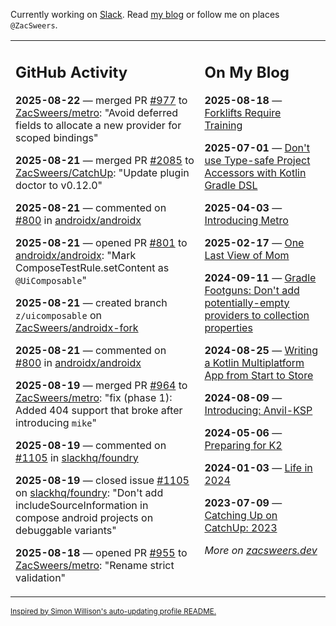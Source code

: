 Currently working on [Slack](https://slack.com/). Read [my blog](https://zacsweers.dev/) or follow me on places `@ZacSweers`.

<table><tr><td valign="top" width="60%">

## GitHub Activity
<!-- githubActivity starts -->
**2025-08-22** — merged PR [#977](https://github.com/ZacSweers/metro/pull/977) to [ZacSweers/metro](https://github.com/ZacSweers/metro): "Avoid deferred fields to allocate a new provider for scoped bindings"

**2025-08-21** — merged PR [#2085](https://github.com/ZacSweers/CatchUp/pull/2085) to [ZacSweers/CatchUp](https://github.com/ZacSweers/CatchUp): "Update plugin doctor to v0.12.0"

**2025-08-21** — commented on [#800](https://github.com/androidx/androidx/pull/800#issuecomment-3212014584) in [androidx/androidx](https://github.com/androidx/androidx)

**2025-08-21** — opened PR [#801](https://github.com/androidx/androidx/pull/801) to [androidx/androidx](https://github.com/androidx/androidx): "Mark ComposeTestRule.setContent as `@UiComposable`"

**2025-08-21** — created branch `z/uicomposable` on [ZacSweers/androidx-fork](https://github.com/ZacSweers/androidx-fork)

**2025-08-21** — commented on [#800](https://github.com/androidx/androidx/pull/800#issuecomment-3212005289) in [androidx/androidx](https://github.com/androidx/androidx)

**2025-08-19** — merged PR [#964](https://github.com/ZacSweers/metro/pull/964) to [ZacSweers/metro](https://github.com/ZacSweers/metro): "fix (phase 1): Added 404 support that broke after introducing `mike`"

**2025-08-19** — commented on [#1105](https://github.com/slackhq/foundry/issues/1105#issuecomment-3201372882) in [slackhq/foundry](https://github.com/slackhq/foundry)

**2025-08-19** — closed issue [#1105](https://github.com/slackhq/foundry/issues/1105) on [slackhq/foundry](https://github.com/slackhq/foundry): "Don't add includeSourceInformation in compose android projects on debuggable variants"

**2025-08-18** — opened PR [#955](https://github.com/ZacSweers/metro/pull/955) to [ZacSweers/metro](https://github.com/ZacSweers/metro): "Rename strict validation"
<!-- githubActivity ends -->
</td><td valign="top" width="40%">

## On My Blog
<!-- blog starts -->
**2025-08-18** — [Forklifts Require Training](https://www.zacsweers.dev/forklifts-require-training/)

**2025-07-01** — [Don't use Type-safe Project Accessors with Kotlin Gradle DSL](https://www.zacsweers.dev/dont-use-type-safe-project-accessors-with-kotlin-gradle-dsl/)

**2025-04-03** — [Introducing Metro](https://www.zacsweers.dev/introducing-metro/)

**2025-02-17** — [One Last View of Mom](https://www.zacsweers.dev/one-last-view-of-mom/)

**2024-09-11** — [Gradle Footguns: Don't add potentially-empty providers to collection properties](https://www.zacsweers.dev/gradle-footgun-adding-empty-providers-to-collection-properties/)

**2024-08-25** — [Writing a Kotlin Multiplatform App from Start to Store](https://www.zacsweers.dev/writing-a-kotlin-multiplatform-app-from-start-to-store/)

**2024-08-09** — [Introducing: Anvil-KSP](https://www.zacsweers.dev/introducing-anvil-ksp/)

**2024-05-06** — [Preparing for K2](https://www.zacsweers.dev/preparing-for-k2/)

**2024-01-03** — [Life in 2024](https://www.zacsweers.dev/life-in-2024/)

**2023-07-09** — [Catching Up on CatchUp: 2023](https://www.zacsweers.dev/catching-up-on-catchup-2023/)
<!-- blog ends -->
_More on [zacsweers.dev](https://zacsweers.dev/)_
</td></tr></table>

<sub><a href="https://simonwillison.net/2020/Jul/10/self-updating-profile-readme/">Inspired by Simon Willison's auto-updating profile README.</a></sub>